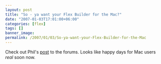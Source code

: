 ```yaml
---
layout: post
title: "So - ya want your Flex Builder for the Mac?"
date: "2007-01-03T17:01:00+06:00"
categories: [flex]
tags: []
banner_image: 
permalink: /2007/01/03/So-ya-want-your-Flex-Builder-for-the-Mac
---
```


Check out Phil's <a href="http://www.adobe.com/cfusion/webforums/forum/messageview.cfm?forumid=72&catid=617&threadid=1226636&enterthread=y">post</a> to the forums. Looks like happy days for Mac users <i>real</i> soon now.